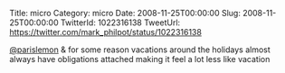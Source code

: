 Title: micro
Category: micro
Date: 2008-11-25T00:00:00
Slug: 2008-11-25T00:00:00
TwitterId: 1022316138
TweetUrl: https://twitter.com/mark_philpot/status/1022316138

[@parislemon](https://twitter.com/parislemon) & for some reason vacations around the holidays almost always have obligations attached making it feel a lot less like vacation